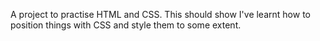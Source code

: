 A project to practise HTML and CSS. This should show I've learnt how to position things with CSS and style them to some extent.
